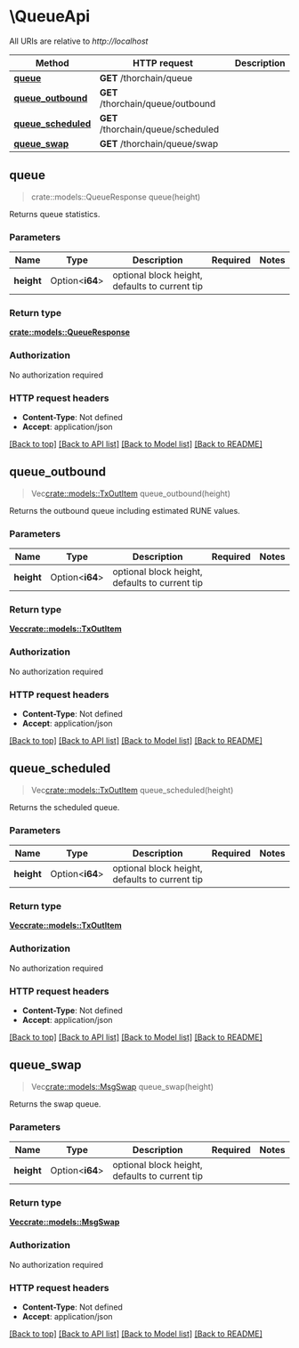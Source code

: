 # \QueueApi

All URIs are relative to *http://localhost*

Method | HTTP request | Description
------------- | ------------- | -------------
[**queue**](QueueApi.md#queue) | **GET** /thorchain/queue | 
[**queue_outbound**](QueueApi.md#queue_outbound) | **GET** /thorchain/queue/outbound | 
[**queue_scheduled**](QueueApi.md#queue_scheduled) | **GET** /thorchain/queue/scheduled | 
[**queue_swap**](QueueApi.md#queue_swap) | **GET** /thorchain/queue/swap | 



## queue

> crate::models::QueueResponse queue(height)


Returns queue statistics.

### Parameters


Name | Type | Description  | Required | Notes
------------- | ------------- | ------------- | ------------- | -------------
**height** | Option<**i64**> | optional block height, defaults to current tip |  |

### Return type

[**crate::models::QueueResponse**](QueueResponse.md)

### Authorization

No authorization required

### HTTP request headers

- **Content-Type**: Not defined
- **Accept**: application/json

[[Back to top]](#) [[Back to API list]](../README.md#documentation-for-api-endpoints) [[Back to Model list]](../README.md#documentation-for-models) [[Back to README]](../README.md)


## queue_outbound

> Vec<crate::models::TxOutItem> queue_outbound(height)


Returns the outbound queue including estimated RUNE values.

### Parameters


Name | Type | Description  | Required | Notes
------------- | ------------- | ------------- | ------------- | -------------
**height** | Option<**i64**> | optional block height, defaults to current tip |  |

### Return type

[**Vec<crate::models::TxOutItem>**](TxOutItem.md)

### Authorization

No authorization required

### HTTP request headers

- **Content-Type**: Not defined
- **Accept**: application/json

[[Back to top]](#) [[Back to API list]](../README.md#documentation-for-api-endpoints) [[Back to Model list]](../README.md#documentation-for-models) [[Back to README]](../README.md)


## queue_scheduled

> Vec<crate::models::TxOutItem> queue_scheduled(height)


Returns the scheduled queue.

### Parameters


Name | Type | Description  | Required | Notes
------------- | ------------- | ------------- | ------------- | -------------
**height** | Option<**i64**> | optional block height, defaults to current tip |  |

### Return type

[**Vec<crate::models::TxOutItem>**](TxOutItem.md)

### Authorization

No authorization required

### HTTP request headers

- **Content-Type**: Not defined
- **Accept**: application/json

[[Back to top]](#) [[Back to API list]](../README.md#documentation-for-api-endpoints) [[Back to Model list]](../README.md#documentation-for-models) [[Back to README]](../README.md)


## queue_swap

> Vec<crate::models::MsgSwap> queue_swap(height)


Returns the swap queue.

### Parameters


Name | Type | Description  | Required | Notes
------------- | ------------- | ------------- | ------------- | -------------
**height** | Option<**i64**> | optional block height, defaults to current tip |  |

### Return type

[**Vec<crate::models::MsgSwap>**](MsgSwap.md)

### Authorization

No authorization required

### HTTP request headers

- **Content-Type**: Not defined
- **Accept**: application/json

[[Back to top]](#) [[Back to API list]](../README.md#documentation-for-api-endpoints) [[Back to Model list]](../README.md#documentation-for-models) [[Back to README]](../README.md)

